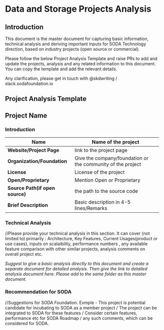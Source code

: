 # **Data and Storage Projects Analysis**

## Introduction
This document is the master document for capturing basic information, technical analysis and deriving important inputs for SODA Technology direction, based on industry projects (open source or commercial).

Please follow the below Project Analysis Template and raise PRs to add and update the projects, analysis and any related information to this document. You can copy the template and add the relevant details.

Any clarification, please get in touch with @skdwriting / slack.sodafoundation.io

## Project Analysis Template
## Project Name
### Introduction
| Name | Name of the project |
|--|--|
| **Website/Project Page** | link to the project page |
| **Organization/Foundation** |  Give the company/foundation or the community of the project|
| **License** | License of the project |
| **Open/Proprietary** | Mention Open  or Proprietary |
| **Source Path(if open source)** | the path to the source code |
| **Brief Description** | Basic description in 4-5 lines/Remarks |

### Technical Analysis
//Please provide your technical analysis in this section. It can cover (not limited to) primarily : Architecture, Key Features, Current Usages(product or use cases), inputs on scalaibility, performance numbers , any available feature comparison with other similar projects, analysis comments on overall project etc.

*Suggest to give a basic analysis directly to this document and create a separate document for detailed analysis. Then give the link to detailed analysis document here. Please add to the same folder as this master document.*

### Recommendation for SODA
//Suggestions for SODA Foundation. 
Exmple - This project is potential candidate for incubating to SODA as a member project / The project can be integrated to SODA for these features / Consider certain features, performance etc for SODA Roadmap / any such comments, which can be considered for SODA.
